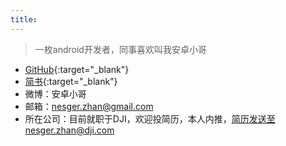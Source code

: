 ```yaml
---
title: 
---
```

>一枚android开发者，同事喜欢叫我安卓小哥

- [GitHub](https://github.com/nesger){:target="_blank"}
- [简书](http://www.jianshu.com/u/a6ff25236148){:target="_blank"}
- 微博：安卓小哥
- 邮箱：nesger.zhan@gmail.com
- 所在公司：目前就职于DJI，欢迎投简历，本人内推，简历发送至nesger.zhan@dji.com

